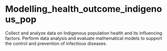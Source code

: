 # Modelling_health_outcome_indigenous_pop
Collect and analyze data on Indigenous population health and its influencing factors. Perform data analysis and evaluate mathematical models to support the control and prevention of infectious diseases.
